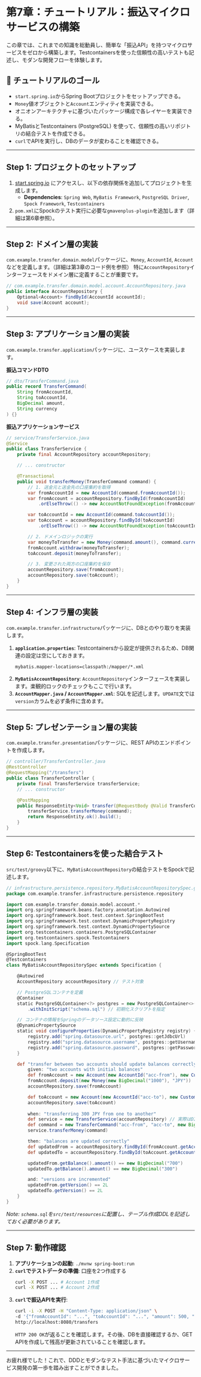 # 第7章：チュートリアル：振込マイクロサービスの構築

この章では、これまでの知識を総動員し、簡単な「振込API」を持つマイクロサービスをゼロから構築します。Testcontainersを使った信頼性の高いテストも記述し、モダンな開発フローを体験します。

## 🎯 チュートリアルのゴール
- `start.spring.io`からSpring Bootプロジェクトをセットアップできる。
- `Money`値オブジェクトと`Account`エンティティを実装できる。
- オニオンアーキテクチャに基づいたパッケージ構成で各レイヤーを実装できる。
- MyBatisとTestcontainers (PostgreSQL) を使って、信頼性の高いリポジトリの結合テストを作成できる。
- `curl`でAPIを実行し、DBのデータが変わることを確認できる。

---

## Step 1: プロジェクトのセットアップ
1.  [start.spring.io](https://start.spring.io/) にアクセスし、以下の依存関係を追加してプロジェクトを生成します。
    - **Dependencies**: `Spring Web`, `MyBatis Framework`, `PostgreSQL Driver`, `Spock Framework`, `Testcontainers`
2.  `pom.xml`にSpockのテスト実行に必要な`gmavenplus-plugin`を追加します（詳細は第6章参照）。

---

## Step 2: ドメイン層の実装
`com.example.transfer.domain.model`パッケージに、`Money`, `AccountId`, `Account`などを定義します。（詳細は第3章のコード例を参照）
特に`AccountRepository`インターフェースをドメイン層に定義することが重要です。

```java
// com.example.transfer.domain.model.account.AccountRepository.java
public interface AccountRepository {
    Optional<Account> findById(AccountId accountId);
    void save(Account account);
}
```

---

## Step 3: アプリケーション層の実装
`com.example.transfer.application`パッケージに、ユースケースを実装します。

**振込コマンドDTO**
```java
// dto/TransferCommand.java
public record TransferCommand(
    String fromAccountId, 
    String toAccountId, 
    BigDecimal amount, 
    String currency
) {}
```
**振込アプリケーションサービス**
```java
// service/TransferService.java
@Service
public class TransferService {
    private final AccountRepository accountRepository;

    // ... constructor

    @Transactional
    public void transferMoney(TransferCommand command) {
        // 1. 送金元と送金先の口座集約を取得
        var fromAccountId = new AccountId(command.fromAccountId());
        var fromAccount = accountRepository.findById(fromAccountId)
            .orElseThrow(() -> new AccountNotFoundException(fromAccountId));

        var toAccountId = new AccountId(command.toAccountId());
        var toAccount = accountRepository.findById(toAccountId)
            .orElseThrow(() -> new AccountNotFoundException(toAccountId));

        // 2. ドメインロジックの実行
        var moneyToTransfer = new Money(command.amount(), command.currency());
        fromAccount.withdraw(moneyToTransfer);
        toAccount.deposit(moneyToTransfer);

        // 3. 変更された両方の口座集約を保存
        accountRepository.save(fromAccount);
        accountRepository.save(toAccount);
    }
}
```

---

## Step 4: インフラ層の実装
`com.example.transfer.infrastructure`パッケージに、DBとのやり取りを実装します。

1.  **`application.properties`**: Testcontainersから設定が提供されるため、DB関連の設定は空にしておきます。
    ```properties
    mybatis.mapper-locations=classpath:/mapper/*.xml
    ```
2.  **`MyBatisAccountRepository`**: `AccountRepository`インターフェースを実装します。楽観的ロックのチェックもここで行います。
3.  **`AccountMapper.java` / `AccountMapper.xml`**: SQLを記述します。`UPDATE`文では`version`カラムを必ず条件に含めます。

---

## Step 5: プレゼンテーション層の実装
`com.example.transfer.presentation`パッケージに、REST APIのエンドポイントを作成します。

```java
// controller/TransferController.java
@RestController
@RequestMapping("/transfers")
public class TransferController {
    private final TransferService transferService;
    // ... constructor

    @PostMapping
    public ResponseEntity<Void> transfer(@RequestBody @Valid TransferCommand command) {
        transferService.transferMoney(command);
        return ResponseEntity.ok().build();
    }
}
```

---

## Step 6: Testcontainersを使った結合テスト
`src/test/groovy`以下に、`MyBatisAccountRepository`の結合テストをSpockで記述します。

```groovy
// infrastructure.persistence.repository.MyBatisAccountRepositorySpec.groovy
package com.example.transfer.infrastructure.persistence.repository

import com.example.transfer.domain.model.account.*
import org.springframework.beans.factory.annotation.Autowired
import org.springframework.boot.test.context.SpringBootTest
import org.springframework.test.context.DynamicPropertyRegistry
import org.springframework.test.context.DynamicPropertySource
import org.testcontainers.containers.PostgreSQLContainer
import org.testcontainers.spock.Testcontainers
import spock.lang.Specification

@SpringBootTest
@Testcontainers
class MyBatisAccountRepositorySpec extends Specification {

    @Autowired
    AccountRepository accountRepository // テスト対象

    // PostgreSQLコンテナを定義
    @Container
    static PostgreSQLContainer<?> postgres = new PostgreSQLContainer<>("postgres:15-alpine")
        .withInitScript("schema.sql") // 初期化スクリプトを指定

    // コンテナの情報をSpringのデータソース設定に動的に反映
    @DynamicPropertySource
    static void configureProperties(DynamicPropertyRegistry registry) {
        registry.add("spring.datasource.url", postgres::getJdbcUrl)
        registry.add("spring.datasource.username", postgres::getUsername)
        registry.add("spring.datasource.password", postgres::getPassword)
    }

    def "transfer between two accounts should update balances correctly"() {
        given: "two accounts with initial balances"
        def fromAccount = new Account(new AccountId("acc-from"), new CustomerId("cust-1"))
        fromAccount.deposit(new Money(new BigDecimal("1000"), "JPY"))
        accountRepository.save(fromAccount)

        def toAccount = new Account(new AccountId("acc-to"), new CustomerId("cust-2"))
        accountRepository.save(toAccount)
        
        when: "transferring 300 JPY from one to another"
        def service = new TransferService(accountRepository) // 実際はDIコンテナから取得
        def command = new TransferCommand("acc-from", "acc-to", new BigDecimal("300"), "JPY")
        service.transferMoney(command)

        then: "balances are updated correctly"
        def updatedFrom = accountRepository.findById(fromAccount.getAccountId()).get()
        def updatedTo = accountRepository.findById(toAccount.getAccountId()).get()

        updatedFrom.getBalance().amount() == new BigDecimal("700")
        updatedTo.getBalance().amount() == new BigDecimal("300")

        and: "versions are incremented"
        updatedFrom.getVersion() == 2L
        updatedTo.getVersion() == 2L
    }
}
```
*Note: `schema.sql`を`src/test/resources`に配置し、テーブル作成DDLを記述しておく必要があります。*

---

## Step 7: 動作確認
1.  **アプリケーションの起動**: `./mvnw spring-boot:run`
2.  **`curl`でテストデータの準備**: 口座を2つ作成する
    ```bash
    curl -X POST ... # Account 1作成
    curl -X POST ... # Account 2作成
    ```
3.  **`curl`で振込APIを実行**:
    ```bash
    curl -i -X POST -H "Content-Type: application/json" \
    -d '{"fromAccountId": "...", "toAccountId": "...", "amount": 500, "currency": "JPY"}' \
    http://localhost:8080/transfers
    ```
    `HTTP 200 OK`が返ることを確認します。その後、DBを直接確認するか、GET APIを作成して残高が更新されていることを確認します。

---

お疲れ様でした！これで、DDDとモダンなテスト手法に基づいたマイクロサービス開発の第一歩を踏み出すことができました。 